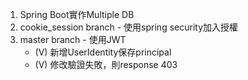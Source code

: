 <ol>
  <li>Spring Boot實作Multiple DB</li>
  <li>cookie_session branch - 使用spring security加入授權</li>
  <li>master branch - 使用JWT
    <ul>
      <li>(V) 新增UserIdentity保存principal</li>
      <li>(V) 修改驗證失敗，則response 403</li>
    </ul>
  </li>
</ol>

